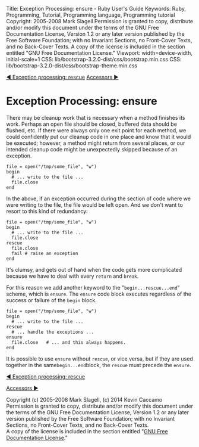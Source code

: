 Title: Exception Processing: ensure - Ruby User's Guide
Keywords: Ruby, Programming, Tutorial, Programming language, Programming tutorial
Copyright: 2005-2008 Mark Slagell
           Permission is granted to copy, distribute and/or modify this document under the terms of the GNU Free Documentation License, Version 1.2 or any later version published by the Free Software Foundation; with no Invariant Sections, no Front-Cover Texts, and no Back-Cover Texts.
           A copy of the license is included in the section entitled "GNU Free Documentation License."
Viewport: width=device-width, initial-scale=1
CSS: lib/bootstrap-3.2.0-dist/css/bootstrap.min.css
CSS: lib/bootstrap-3.2.0-dist/css/bootstrap-theme.min.css

<div class="container">
<!-- Previous page -->
<a href="rescue.html" class="btn btn-default">&#9668; Exception processing: rescue</a>
<!-- Next page -->
<a href="accessors.html" class="btn btn-default">Accessors &#9658;</a>

Exception Processing: ensure
============================

There may be cleanup work that is necessary when a method finishes
its work.  Perhaps an open file should be closed, buffered data
should be flushed, etc.  If there were always only one exit point
for each method, we could confidently put our cleanup code in one
place and know that it would be executed; however, a method might
return from several places, or our intended cleanup code might be
unexpectedly skipped because of an exception.

    file = open("/tmp/some_file", "w")
    begin
      # ... write to the file ...
      file.close
    end

In the above, if an exception occurred during the section of code
where we were writing to the file, the file would be left open.
And we don't want to resort to this kind of redundancy:

    file = open("/tmp/some_file", "w")
    begin
      # ... write to the file ...
      file.close
    rescue
      file.close
      fail # raise an exception
    end

It's clumsy, and gets out of hand when the code gets more
complicated because we have to deal with every `return` and
`break`.

For this reason we add another keyword to the
"`begin...rescue...end`" scheme, which is
`ensure`.  The `ensure` code block executes
regardless of the success or failure of the `begin` block.

    file = open("/tmp/some_file", "w")
    begin
      # ... write to the file ...
    rescue
      # ... handle the exceptions ...
    ensure
      file.close   # ... and this always happens.
    end

It is possible to use `ensure` without
`rescue`, or vice versa, but if they are used together in
the same` begin...end `block, the `rescue` must
precede the `ensure`.

<!-- Previous page -->
<a href="rescue.html" class="btn btn-default">&#9668; Exception processing: rescue</a>
<!-- Next page -->
<a href="accessors.html" class="btn btn-default">Accessors &#9658;</a>

Copyright (c) 2005-2008 Mark Slagell, (c) 2014 Kevin Caccamo  
Permission is granted to copy, distribute and/or modify this document under the terms of the GNU Free Documentation License, Version 1.2 or any later version published by the Free Software Foundation; with no Invariant Sections, no Front-Cover Texts, and no Back-Cover Texts.  
A copy of the license is included in the section entitled "[GNU Free Documentation License](license.html)."

</div>
<script src="lib/jquery-1.11.1.min.js"></script>
<script src="lib/bootstrap-3.2.0-dist/js/bootstrap.min.js"></script>
<script src="kbdnav.js"></script>
